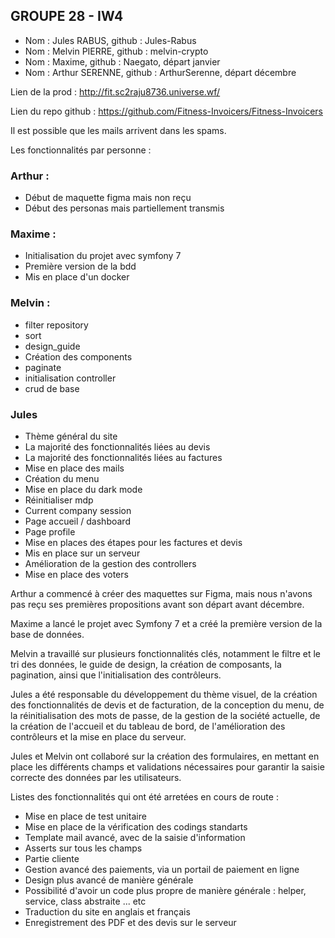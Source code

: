 
## GROUPE 28 - IW4
- Nom : Jules RABUS, github : Jules-Rabus
- Nom : Melvin PIERRE, github : melvin-crypto
- Nom : Maxime, github : Naegato, départ janvier
- Nom : Arthur SERENNE, github : ArthurSerenne, départ décembre

Lien de la prod : http://fit.sc2raju8736.universe.wf/

Lien du repo github : https://github.com/Fitness-Invoicers/Fitness-Invoicers

Il est possible que les mails arrivent dans les spams.

Les fonctionnalités par personne :

### Arthur :
- Début de maquette figma mais non reçu
- Début des personas mais partiellement transmis

### Maxime :
- Initialisation du projet avec symfony 7
- Première version de la bdd
- Mis en place d'un docker

### Melvin :
- filter repository
- sort
- design_guide
- Création des components
- paginate
- initialisation controller
- crud de base

### Jules
- Thème général du site
- La majorité des fonctionnalités liées au devis
- La majorité des fonctionnalités liées au factures
- Mise en place des mails
- Création du menu
- Mise en place du dark mode
- Réinitialiser mdp
- Current company session
- Page accueil / dashboard
- Page profile
- Mise en places des étapes pour les factures et devis
- Mis en place sur un serveur
- Amélioration de la gestion des controllers
- Mise en place des voters

Arthur a commencé à créer des maquettes sur Figma, mais nous n'avons pas reçu ses premières propositions avant son départ avant décembre.

Maxime a lancé le projet avec Symfony 7 et a créé la première version de la base de données.

Melvin a travaillé sur plusieurs fonctionnalités clés, notamment le filtre et le tri des données, le guide de design, la création de composants, la pagination, ainsi que l'initialisation des contrôleurs.

Jules a été responsable du développement du thème visuel, de la création des fonctionnalités de devis et de facturation, de la conception du menu, de la réinitialisation des mots de passe, de la gestion de la société actuelle, de la création de l'accueil et du tableau de bord, de l'amélioration des contrôleurs et la mise en place du serveur.

Jules et Melvin ont collaboré sur la création des formulaires, en mettant en place les différents champs et validations nécessaires pour garantir la saisie correcte des données par les utilisateurs.

Listes des fonctionnalités qui ont été arretées en cours de route :
- Mise en place de test unitaire
- Mise en place de la vérification des codings standarts
- Template mail avancé, avec de la saisie d'information
- Asserts sur tous les champs
- Partie cliente
- Gestion avancé des paiements, via un portail de paiement en ligne
- Design plus avancé de manière générale
- Possibilité d'avoir un code plus propre de manière générale : helper, service, class abstraite ... etc 
- Traduction du site en anglais et français
- Enregistrement des PDF et des devis sur le serveur
